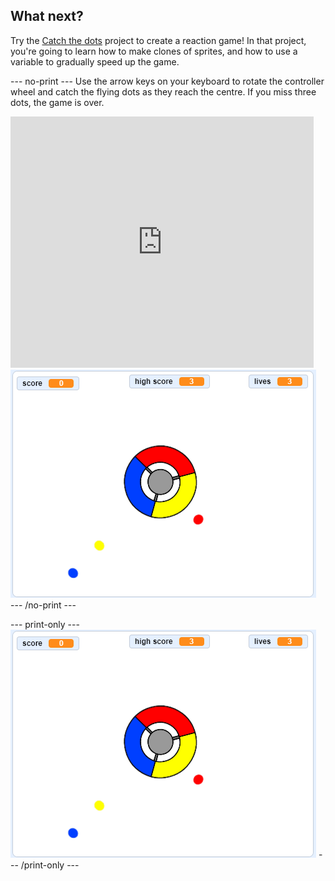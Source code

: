 ## What next?

Try the [Catch the dots](https://projects.raspberrypi.org/en/projects/catch-the-dots?utm_source=pathway&utm_medium=whatnext&utm_campaign=projects) project to create a reaction game! In that project, you're going to learn how to make clones of sprites, and how to use a variable to gradually speed up the game.

--- no-print ---
Use the arrow keys on your keyboard to rotate the controller wheel and catch the flying dots as they reach the centre. If you miss three dots, the game is over.

<div class="scratch-preview">
  <iframe allowtransparency="true" width="485" height="402" src="https://scratch.mit.edu/projects/embed/252923761/?autostart=false" frameborder="0" scrolling="no"></iframe>
  <img src="images/dots-final.png">
</div>
--- /no-print ---

--- print-only ---
![Dots screenshot](images/dots-final.png)
--- /print-only ---
